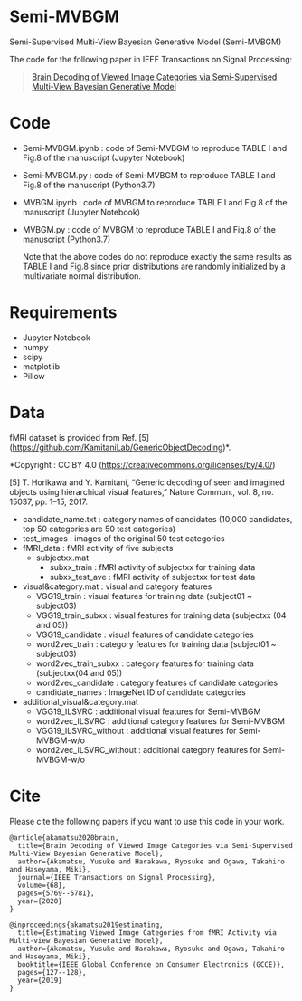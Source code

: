 # Semi-MVBGM
Semi-Supervised Multi-View Bayesian Generative Model (Semi-MVBGM)

The code for the following paper in IEEE Transactions on Signal Processing:
> [Brain Decoding of Viewed Image Categories via Semi-Supervised Multi-View Bayesian Generative Model](https://ieeexplore.ieee.org/abstract/document/9214493)

# Code
<!-- We are doing maintenance of codes. If you want to use codes as soon as possible, please send mail to yusukeakamatsu0925@gmail.com.-->
- Semi-MVBGM.ipynb : code of Semi-MVBGM to reproduce TABLE I and Fig.8 of the manuscript (Jupyter Notebook)
- Semi-MVBGM.py : code of Semi-MVBGM to reproduce TABLE I and Fig.8 of the manuscript (Python3.7)
- MVBGM.ipynb : code of MVBGM to reproduce TABLE I and Fig.8 of the manuscript (Jupyter Notebook)
- MVBGM.py : code of MVBGM to reproduce TABLE I and Fig.8 of the manuscript (Python3.7)
  
  Note that the above codes do not reproduce exactly the same results as TABLE I and Fig.8 since prior distributions are randomly initialized by a multivariate normal distribution.
  
# Requirements
- Jupyter Notebook
- numpy
- scipy
- matplotlib
- Pillow


# Data
fMRI dataset is provided from Ref. [5] (https://github.com/KamitaniLab/GenericObjectDecoding)*.

*Copyright : CC BY 4.0 (https://creativecommons.org/licenses/by/4.0/)

[5] T. Horikawa and Y. Kamitani, “Generic decoding of seen and imagined objects using hierarchical visual features,” Nature Commun., vol. 8, no. 15037, pp. 1–15, 2017.

- candidate_name.txt : category names of candidates (10,000 candidates, top 50 categories are 50 test categories)
- test_images : images of the original 50 test categories
- fMRI_data : fMRI activity of five subjects
  - subjectxx.mat
    - subxx_train : fMRI activity of subjectxx for training data
    - subxx_test_ave : fMRI activity of subjectxx for test data
- visual&category.mat : visual and category features
    - VGG19_train : visual features for training data (subject01 ~ subject03) 
    - VGG19_train_subxx : visual features for training data (subjectxx (04 and 05))
    - VGG19_candidate : visual features of candidate categories
    - word2vec_train : category features for training data (subject01 ~ subject03)
    - word2vec_train_subxx : category features for training data (subjectxx(04 and 05))
    - word2vec_candidate : category features of candidate categories
    - candidate_names : ImageNet ID of candidate categories
- additional_visual&category.mat
    - VGG19_ILSVRC : additional visual features for Semi-MVBGM
    - word2vec_ILSVRC : additional category features for Semi-MVBGM
    - VGG19_ILSVRC_without : additional visual features for Semi-MVBGM-w/o
    - word2vec_ILSVRC_without : additional category features for Semi-MVBGM-w/o


# Cite
Please cite the following papers if you want to use this code in your work.
```
@article{akamatsu2020brain,
  title={Brain Decoding of Viewed Image Categories via Semi-Supervised Multi-View Bayesian Generative Model},
  author={Akamatsu, Yusuke and Harakawa, Ryosuke and Ogawa, Takahiro and Haseyama, Miki},
  journal={IEEE Transactions on Signal Processing},
  volume={68},
  pages={5769--5781},
  year={2020}
}
```
```
@inproceedings{akamatsu2019estimating,
  title={Estimating Viewed Image Categories from fMRI Activity via Multi-view Bayesian Generative Model},
  author={Akamatsu, Yusuke and Harakawa, Ryosuke and Ogawa, Takahiro and Haseyama, Miki},
  booktitle={IEEE Global Conference on Consumer Electronics (GCCE)},
  pages={127--128},
  year={2019}
}
```
